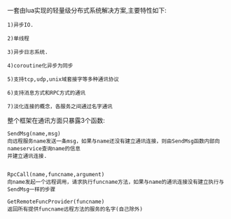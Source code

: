 一套由lua实现的轻量级分布式系统解决方案,主要特性如下:
    
    1)异步IO.
    
    2)单线程
    
    3)异步日志系统.
    
    4)coroutine化异步为同步
    
    5)支持tcp,udp,unix域套接字等多种通讯协议
    
    6)支持消息方式和RPC方式的通讯
    
    7)淡化连接的概念，各服务之间通过名字通讯
    
 整个框架在通讯方面只暴露3个函数:
 
 	SendMsg(name,msg)
 	向远程服务name发送一条msg，如果与name还没有建立通讯连接，则由SendMsg函数内部向nameservice查询name的信息
 	并建立通讯连接.
 	
 	
	RpcCall(name,funcname,argument)
	向name发起一个远程调用，请求执行funcname方法，如果与name的通讯连接没有建立执行与SendMsg一样的步骤
	
	GetRemoteFuncProvider(funcname)
	返回所有提供funcname远程方法的服务的名字(自己除外)




	
	
	  

    
